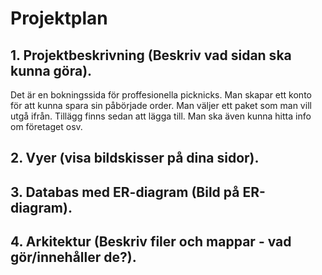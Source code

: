 # Projektplan

## 1. Projektbeskrivning (Beskriv vad sidan ska kunna göra).
Det är en bokningssida för proffesionella picknicks. Man skapar ett konto för att kunna spara sin påbörjade order. Man väljer ett paket som man vill utgå ifrån. Tillägg finns sedan att lägga till. Man ska även kunna hitta info om företaget osv. 
## 2. Vyer (visa bildskisser på dina sidor).

## 3. Databas med ER-diagram (Bild på ER-diagram).

## 4. Arkitektur (Beskriv filer och mappar - vad gör/innehåller de?).


